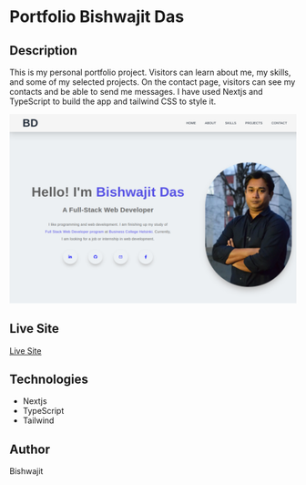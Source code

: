 # Portfolio Bishwajit Das

## Description

This is my personal portfolio project. Visitors can learn about me, my skills, and some of my selected projects. On the contact page, visitors can see my contacts and be able to send me messages. I have used Nextjs and TypeScript to build the app and tailwind CSS to style it.

<img src="public/projects_imgs/portfolio_nextjs.png" alt="project schreen short"/>

## Live Site

<a href="#" target="_blanck">Live Site</a>

## Technologies

- Nextjs
- TypeScript
- Tailwind

## Author

Bishwajit

